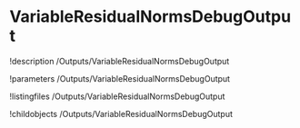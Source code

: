 <!-- MOOSE Documentation Stub: Remove this when content is added. -->

# VariableResidualNormsDebugOutput
!description /Outputs/VariableResidualNormsDebugOutput

!parameters /Outputs/VariableResidualNormsDebugOutput

!listingfiles /Outputs/VariableResidualNormsDebugOutput

!childobjects /Outputs/VariableResidualNormsDebugOutput
